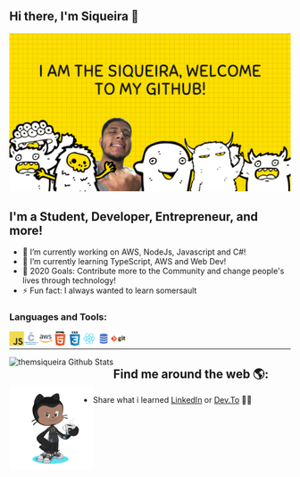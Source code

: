 ## Hi there, I'm Siqueira 👋

<img src="https://raw.githubusercontent.com/themsiqueira/themsiqueira/master/gh-header-image-cropped.png" alt="presentention banner">

## I'm a Student, Developer, Entrepreneur, and more!

- 🔭 I’m currently working on AWS, NodeJs, Javascript and C#!
- 🌱 I’m currently learning TypeScript, AWS and Web Dev!
- 🥅 2020 Goals: Contribute more to the Community and change people's lives through technology!
- ⚡ Fun fact: I always wanted to learn somersault

### Languages and Tools:

<img align="left" alt="JavaScript" width="26px" src="https://raw.githubusercontent.com/github/explore/80688e429a7d4ef2fca1e82350fe8e3517d3494d/topics/javascript/javascript.png" />
<img align="left" alt="c" width="26px" src="https://raw.githubusercontent.com/github/explore/80688e429a7d4ef2fca1e82350fe8e3517d3494d/topics/c/c.png" />
<img align="left" alt="aws" width="26px" src="https://raw.githubusercontent.com/github/explore/80688e429a7d4ef2fca1e82350fe8e3517d3494d/topics/aws/aws.png" /><img align="left" alt="html5" width="26px" src="https://raw.githubusercontent.com/github/explore/80688e429a7d4ef2fca1e82350fe8e3517d3494d/topics/html/html.png"/>
<img align="left" alt="CSS3" width="26px" src="https://raw.githubusercontent.com/github/explore/80688e429a7d4ef2fca1e82350fe8e3517d3494d/topics/css/css.png" />
<img align="left" alt="react" width="26px" src="https://raw.githubusercontent.com/github/explore/80688e429a7d4ef2fca1e82350fe8e3517d3494d/topics/react/react.png"/>
<img align="left" alt="SQL" width="26px" src="https://raw.githubusercontent.com/github/explore/80688e429a7d4ef2fca1e82350fe8e3517d3494d/topics/sql/sql.png" /><img align="left" alt="git" width="26px" src="https://raw.githubusercontent.com/github/explore/80688e429a7d4ef2fca1e82350fe8e3517d3494d/topics/git/git.png" />

<br />

---

<img align="left" alt="themsiqueira Github Stats" src="https://github-readme-stats.vercel.app/api?username=themsiqueira&show_icons=true&hide_border=true&count_private=true" />

[linkedin]: https://www.linkedin.com/in/mateus-siqueira-carneiro/

## Find me around the web 🌎: <a href="https://github.com/themsiqueira"><img align="left" width="150" height="150" src="https://raw.githubusercontent.com/themsiqueira/themsiqueira/master/octocat-removebg.png?raw=true"></a>
- Share what i learned <a href="https://www.linkedin.com/in/mateus-siqueira-carneiro/">LinkedIn</a> or <a href="https://dev.to/themsiqueira">Dev.To</a> ✍🏾
